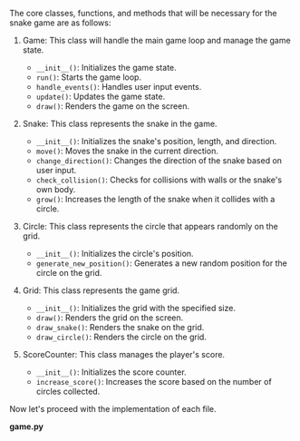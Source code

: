 The core classes, functions, and methods that will be necessary for the snake game are as follows:

1. Game: This class will handle the main game loop and manage the game state.
   - `__init__()`: Initializes the game state.
   - `run()`: Starts the game loop.
   - `handle_events()`: Handles user input events.
   - `update()`: Updates the game state.
   - `draw()`: Renders the game on the screen.

2. Snake: This class represents the snake in the game.
   - `__init__()`: Initializes the snake's position, length, and direction.
   - `move()`: Moves the snake in the current direction.
   - `change_direction()`: Changes the direction of the snake based on user input.
   - `check_collision()`: Checks for collisions with walls or the snake's own body.
   - `grow()`: Increases the length of the snake when it collides with a circle.

3. Circle: This class represents the circle that appears randomly on the grid.
   - `__init__()`: Initializes the circle's position.
   - `generate_new_position()`: Generates a new random position for the circle on the grid.

4. Grid: This class represents the game grid.
   - `__init__()`: Initializes the grid with the specified size.
   - `draw()`: Renders the grid on the screen.
   - `draw_snake()`: Renders the snake on the grid.
   - `draw_circle()`: Renders the circle on the grid.

5. ScoreCounter: This class manages the player's score.
   - `__init__()`: Initializes the score counter.
   - `increase_score()`: Increases the score based on the number of circles collected.

Now let's proceed with the implementation of each file.

**game.py**
